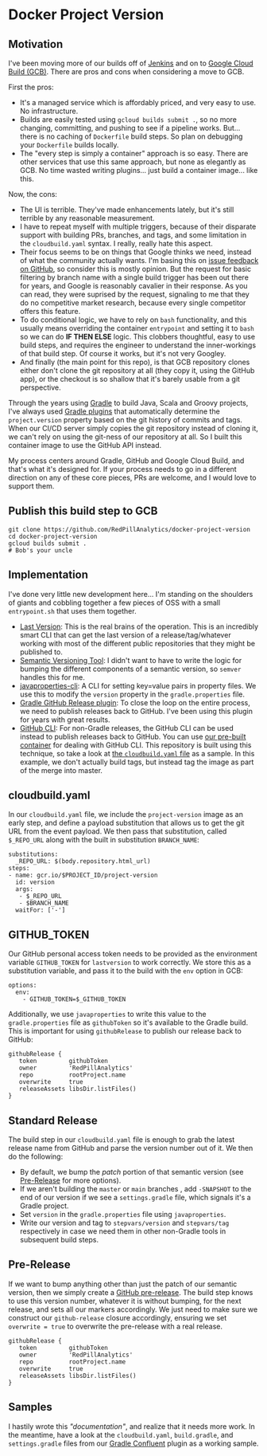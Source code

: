 # Docker Project Version

## Motivation
I've been moving more of our builds off of [Jenkins](https://www.jenkins.io/) and on to [Google Cloud Build (GCB)](https://cloud.google.com/cloud-build).
There are pros and cons when considering a move to GCB.

First the pros:
- It's a managed service which is affordably priced, and very easy to use. No infrastructure.
- Builds are easily tested using `gcloud builds submit .`, so no more changing, committing, and pushing to see if a pipeline works. But... there is no caching of `Dockerfile` build steps. So plan on debugging your `Dockerfile` builds locally.
- The "every step is simply a container" approach is so easy. There are other services that use this same approach, but none as elegantly as GCB. No time wasted writing plugins... just build a container image... like this.

Now, the cons:
- The UI is terrible. They've made enhancements lately, but it's still terrible by any reasonable measurement.
- I have to repeat myself with multiple triggers, because of their disparate support with building PRs, branches, and tags, and some limitation in the `cloudbuild.yaml` syntax. I really, really hate this aspect.
- Their focus seems to be on things that Google thinks we need, instead of what the community actually wants. I'm basing this on [issue feedback on GitHub](https://github.com/GoogleCloudPlatform/cloud-builders/issues/138), so consider this is mostly opinion. But the request for basic filtering by branch name with a single build trigger has been out there for years, and Google is reasonably cavalier in their response. As you can read, they were suprised by the request, signaling to me that they do no competitive market research, because every single competitor offers this feature.
- To do conditional logic, we have to rely on `bash` functionality, and this usually means overriding the container `entrypoint` and setting it to `bash` so we can do **IF THEN ELSE** logic. This clobbers thoughtful, easy to use build steps, and requires the engineer to understand the inner-workings of that build step. Of course it works, but it's not very Googley.
- And finally (the main point for this repo), is that GCB repository clones either don't clone the git repository at all (they copy it, using the GitHub app), or the checkout is so shallow that it's barely usable from a git perspective.

Through the years using [Gradle](https://gradle.org/) to build Java, Scala and Groovy projects, I've always used [Gradle plugins](https://plugins.gradle.org/) that automatically determine the `project.version` property based on the git history of commits and tags. When our CI/CD server simply copies the git repository instead of cloning it, we can't rely on using the git-ness of our repository at all. So I built this container image to use the GitHub API instead.

My process centers around Gradle, GitHub and Google Cloud Build, and that's what it's designed for. If your process needs to go in a different direction on any of these core pieces, PRs are welcome, and I would love to support them.

## Publish this build step to GCB
```
git clone https://github.com/RedPillAnalytics/docker-project-version
cd docker-project-version
gcloud builds submit .
# Bob's your uncle
```

## Implementation
I've done very little new development here... I'm standing on the shoulders of giants and cobbling together a few pieces of OSS with a small `entrypoint.sh` that uses them together.

- [Last Version](https://github.com/dvershinin/lastversion): This is the real brains of the operation. This is an incredibly smart CLI that can get the last version of a release/tag/whatever working with most of the different public repositories that they might be published to.
- [Semantic Versioning Tool](https://github.com/maykonlf/semver-cli): I didn't want to have to write the logic for bumping the different components of a semantic version, so `semver` handles this for me.
- [javaproperties-cli](https://javaproperties-cli.readthedocs.io/en/stable/index.html): A CLI for setting key=value pairs in property files. We use this to modify the `version` property in the `gradle.properties` file.
- [Gradle GitHub Release plugin](https://github.com/BreadMoirai/github-release-gradle-plugin): To close the loop on the entire process, we need to publish releases back to GitHub. I've been using this plugin for years with great results.
- [GitHub CLI](https://cli.github.com/): For non-Gradle releases, the GitHub CLI can be used instead to publish releases back to GitHub. You can use [our pre-built container](https://github.com/RedPillAnalytics/docker-gh) for dealing with GitHub CLI. This repository is built using this technique, so take a look at [the `cloudbuild.yaml` file](cloudbuild.yaml) as a sample. In this example, we don't actually build tags, but instead tag the image as part of the merge into master.

## cloudbuild.yaml
In our `cloudbuild.yaml` file, we include the `project-version` image as an early step, and define a payload substitution that allows us to get the git URL from the event payload. We then pass that substitution, called `$_REPO_URL` along with the built in substitution `BRANCH_NAME`:
```
substitutions:
  _REPO_URL: $(body.repository.html_url)
steps:
- name: gcr.io/$PROJECT_ID/project-version
  id: version
  args:
   - $_REPO_URL
   - $BRANCH_NAME
  waitFor: ['-']
```

## GITHUB_TOKEN
Our GitHub personal access token needs to be provided as the environment variable `GITHUB_TOKEN` for `lastversion` to work correctly. We store this as a substitution variable, and pass it to the build with the `env` option in GCB:
```
options:
  env:
    - GITHUB_TOKEN=$_GITHUB_TOKEN
```

Additionally, we use `javaproperties` to write this value to the `gradle.properties` file as `githubToken` so it's available to the Gradle build. This is important for using `githubRelease` to publish our release back to GitHub:

```
githubRelease {
   token         githubToken
   owner         'RedPillAnalytics'
   repo          rootProject.name
   overwrite     true
   releaseAssets libsDir.listFiles()
}
```

## Standard Release
The build step in our `cloudbuild.yaml` file is enough to grab the latest release name from GitHub and parse the version number out of it. We then do the following:
* By default, we bump the *patch* portion of that semantic version (see [Pre-Release](#Pre-Release) for more options).
* If we aren't building the `master` or `main` branches , add `-SNAPSHOT` to the end of our version if we see a `settings.gradle` file, which signals it's a Gradle project.
* Set `version` in the `gradle.properties` file using `javaproperties`.
* Write our version and tag to `stepvars/version` and `stepvars/tag` respectively in case we need them in other non-Gradle tools in subsequent build steps.

## Pre-Release
If we want to bump anything other than just the patch of our semantic version, then we simply create a [GitHub pre-release](https://docs.github.com/en/free-pro-team@latest/github/administering-a-repository/managing-releases-in-a-repository#creating-a-release). The build step knows to use this version number, whatever it is without bumping, for the next release, and sets all our markers accordingly. We just need to make sure we construct our `github-release` closure accordingly, ensuring we set `overwrite = true` to overwrite the pre-release with a real release.

```
githubRelease {
   token         githubToken
   owner         'RedPillAnalytics'
   repo          rootProject.name
   overwrite     true
   releaseAssets libsDir.listFiles()
}
```

## Samples

I hastily wrote this *"documentation"*, and realize that it needs more work. In the meantime, have a look at the `cloudbuild.yaml`, `build.gradle`, and `settings.gradle` files from our [Gradle Confluent](https://github.com/RedPillAnalytics/gradle-confluent) plugin as a working sample.
